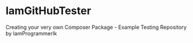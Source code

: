 # IamGitHubTester
Creating your very own Composer Package - Example Testing Repository by IamProgrammerlk

